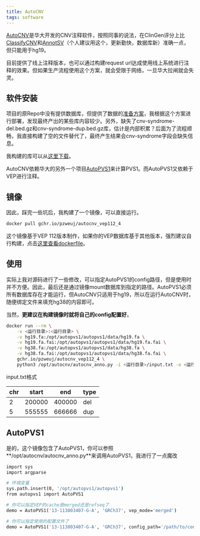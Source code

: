 ```yaml
---
title: AutoCNV
tags: software
---
```


[AutoCNV](https://github.com/zhonghua-wang/autocnv)是华大开发的CNV注释软件，按照同事的说法，在ClinGen评分上比[ClassifyCNV](https://github.com/Genotek/ClassifyCNV)和[AnnotSV](https://github.com/lgmgeo/AnnotSV)（个人建议用这个，更新勤快，数据库新）准确一点，但只能用于hg19。

目前提供了线上注释版本，也可以通过构建request url达成使用线上系统进行注释的效果。但如果生产流程使用这个方案，就会受限于网络，一旦华大拉闸就会失灵。



## 软件安装

项目的原Repo中没有提供数据库，但提供了数据的[准备方案](https://github.com/zhonghua-wang/autocnv/tree/master/database-prepare)，我根据这个方案进行部署，发现最终产出的某些库内容较少。另外，缺失了cnv-syndrome-del.bed.gz和cnv-syndrome-dup.bed.gz库，估计是内部积累？后面为了流程顺畅，我直接构建了空的文件替代了，最终产生结果会cnv-syndrome字段会缺失信息。

我构建的库可以从[这里下载](https://github.com/pzweuj/autocnv/tree/dev/autocnv/data)。

AutoCNV依赖华大的另外一个项目[AutoPVS1](https://github.com/JiguangPeng/autopvs1)来计算PVS1。而AutoPVS1又依赖于VEP进行注释。



## 镜像

因此，踩完一些坑后，我构建了一个镜像，可以直接运行。

```bash
docker pull gchr.io/pzweuj/autocnv_vep112_4
```

这个镜像基于VEP 112版本制作，如果你的VEP数据库基于其他版本，强烈建议自行构建，点击[这里查看dockerfile](https://github.com/pzweuj/MyDockerImagePublic/blob/main/autocnv/dockerfile)。



## 使用

实际上我对源码进行了一些修改，可以指定AutoPVS1的config路径，但是使用时并不方便。因此，最后还是通过镜像mount数据库到指定的路径。AutoPVS1必须所有数据库存在才能运行，但AutoCNV只适用于hg19，所以在运行AutoCNV时，随便绑定文件来填充hg38的内容即可。

当然，**更建议在构建镜像时就将自己的config配置好**。

```bash
docker run --rm \
    -v <运行目录>:<运行目录> \
    -v hg19.fa:/opt/autopvs1/autopvs1/data/hg19.fa \
    -v hg19.fa.fai:/opt/autopvs1/autopvs1/data/hg19.fa.fai \
    -v hg38.fa:/opt/autopvs1/autopvs1/data/hg38.fa \
    -v hg38.fa.fai:/opt/autopvs1/autopvs1/data/hg38.fa.fai \
    gchr.io/pzweuj/autocnv_vep112_4 \
    python3 /opt/autocnv/autocnv_anno.py -i <运行目录>/input.txt -o <运行目录>/output.xlsx
```



input.txt格式

| chr  | start  | end    | type |
| ---- | ------ | ------ | ---- |
| 2    | 200000 | 400000 | del  |
| 5    | 555555 | 666666 | dup  |



## AutoPVS1

是的，这个镜像包含了AutoPVS1，你可以参照**/opt/autocnv/autocnv_anno.py**来调用AutoPVS1，我进行了一点魔改

```bash
import sys
import argparse

# 环境变量
sys.path.insert(0, '/opt/autopvs1/autopvs1')
from autopvs1 import AutoPVS1

# 你可以指定VEP的cache是merged还是refseq了
demo = AutoPVS1('13-113803407-G-A', 'GRCh37', vep_mode='merged')

# 你可以指定使用的配置文件了
demo = AutoPVS1('13-113803407-G-A', 'GRCh37', config_path='/path/to/config.ini')
```





